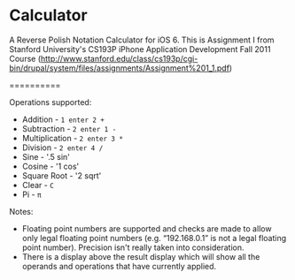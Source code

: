 Calculator
==========

A Reverse Polish Notation Calculator for iOS 6.  This is Assignment I from Stanford University's CS193P iPhone Application Development Fall 2011 Course (http://www.stanford.edu/class/cs193p/cgi-bin/drupal/system/files/assignments/Assignment%201_1.pdf)

==========

Operations supported:

* Addition - `1 enter 2 +`
* Subtraction - `2 enter 1 -`
* Multiplication - `2 enter 3 *`
* Division - `2 enter 4 /`
* Sine - '.5 sin'
* Cosine - '1 cos'
* Square Root - '2 sqrt'
* Clear - `C`
* Pi - `π`

Notes:

* Floating point numbers are supported and checks are made to allow only legal floating point numbers (e.g. “192.168.0.1” is not a legal floating point number). Precision isn't really taken into consideration.
* There is a display above the result display which will show all the operands and operations that have currently applied.